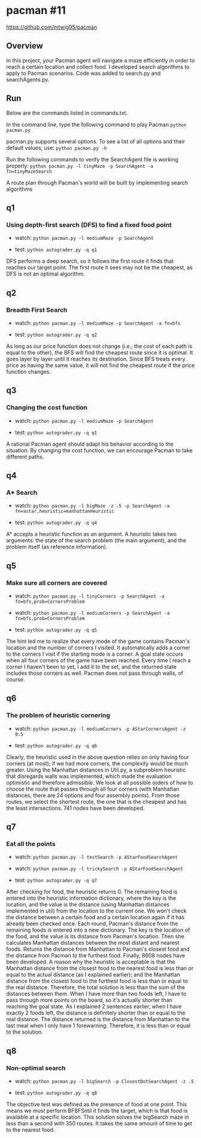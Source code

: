 # pacman #11
https://github.com/mtwig95/pacman
## Overview
In this project, your Pacman agent will navigate a maze efficiently in order to reach a certain location and collect food. I developed search algorithms to apply to Pacman scenarios.
Code was added to search.py and searchAgents.py.

## Run
Below are the commands listed in commands.txt.

In the command line, type the following command to play Pacman `python pacman.py`

pacman.py supports several options. To see a list of all options and their default values, use:
`python pacman.py -h`

Run the following commands to verify the SearchAgent file is working properly:
`python pacman.py -l tinyMaze -p SearchAgent -a fn=tinyMazeSearch`

A route plan through Pacman's world will be built by implementing search algorithms

## q1
### Using depth-first search (DFS) to find a fixed food point
* watch: `python pacman.py -l mediumMaze -p SearchAgent`

* test: `python autograder.py -q q1`


DFS performs a deep search, so it follows the first route it finds that reaches our target point. The first route it sees may not be the cheapest, as DFS is not an optimal algorithm.


## q2
### Breadth First Search
* watch: `python pacman.py -l mediumMaze -p SearchAgent -a fn=bfs`

* test: `python autograder.py -q q2`


As long as our price function does not change (i.e., the cost of each path is equal to the other), the BFS will find the cheapest route since it is optimal.
It goes layer by layer until it reaches its destination.  Since BFS treats every price as having the same value, it will not find the cheapest route if the price function changes.


## q3
### Changing the cost function
* watch: `python pacman.py -l mediumMaze -p SearchAgent`

* test: `python autograder.py -q q1`


A rational Pacman agent should adapt his behavior according to the situation. By changing the cost function, we can encourage Pacman to take different paths.


## q4
### A* Search
* watch: `python pacman.py -l bigMaze -z .5 -p SearchAgent -a fn=astar,heuristic=manhattanHeuristic`

* test: `python autograder.py -q q4`


A* accepts a heuristic function as an argument. A heuristic takes two arguments: the state of the search problem (the main argument), and the problem itself (as reference information).


## q5
### Make sure all corners are covered
* watch: `python pacman.py -l tinyCorners -p SearchAgent -a fn=bfs,prob=CornersProblem`
* watch: `python pacman.py -l mediumCorners -p SearchAgent -a fn=bfs,prob=CornersProblem`

* test: `python autograder.py -q q5`


The hint led me to realize that every mode of the game contains Pacman's location and the number of corners I visited. It automatically adds a corner to the corners I visit if the starting mode is a corner.
A goal state occurs when all four corners of the game have been reached. Every time I reach a corner I haven't been to yet, I add it to the set, and the returned state includes those corners as well. Pacman does not pass through walls, of course.

## q6
### The problem of heuristic cornering
* watch: `python pacman.py -l mediumCorners -p AStarCornersAgent -z 0.5`

* test: `python autograder.py -q q6`


Clearly, the heuristic used in the above question relies on only having four corners (at most); if we had more corners, the complexity would be much greater.
Using the Manhattan distances in Util.py, a subproblem heuristic that disregards walls was implemented, which made the evaluation optimistic and therefore admissible.
We look at all possible orders of how to choose the route that passes through all four corners (with Manhattan distances, there are 24 options and four assembly points). 
From those routes, we select the shortest route, the one that is the cheapest and has the least intersections.  741 nodes have been developed.


## q7
### Eat all the points
* watch: `python pacman.py -l testSearch -p AStarFoodSearchAgent`
* watch: `python pacman.py -l trickySearch -p AStarFoodSearchAgent`

* test: `python autograder.py -q q7`


After checking for food, the heuristic returns 0. The remaining food is entered into the heuristic information dictionary, where the key is the location, and the value is the distance (using Manhattan distances implemented in util) from the location to the current one.
We won't check the distance between a certain food and a certain location again if it has already been checked once. Each round, Pacman's distance from the remaining foods is entered into a new dictionary.
The key is the location of the food, and the value is its distance from Pacman's location. Then she calculates Manhattan distances between the most distant and nearest foods. 
Returns the distance from Manhattan to Pacman's closest food and the distance from Pacman to the furthest food. Finally, 8608 nodes have been developed.
A reason why the heuristic is acceptable is that the Manhattan distance from the closest food to the nearest food is less than or equal to the actual distance (as I explained earlier); and the Manhattan distance from the closest food to the furthest food is less than or equal to the real distance.
Therefore, the total solution is less than the sum of the distances between them. When I have more than two foods left, I have to pass through more points on the board, so it's actually shorter than reaching the goal state. 
As I explained 2 sentences earlier, when I have exactly 2 foods left, the distance is definitely shorter than or equal to the real distance. 
The distance returned is the distance from Manhattan to the last meal when I only have 1 forewarning. Therefore, it is less than or equal to the solution.

## q8
### Non-optimal search
* watch: `python pacman.py -l bigSearch -p ClosestDotSearchAgent -z .5`

* test: `python autograder.py -q q8`


The objective test was defined as the presence of food at one point. This means we must perform BFBFSntil it finds the target, which is that food is available at a specific location. This solution solves the bigSearch maze in less than a second with 350 routes. It takes the same amount of time to get to the nearest food.